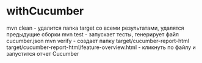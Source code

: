 # withCucumber
mvn clean - удалится папка target со всеми результатами, удалятся предыдущие сборки
mvn test - запускает тесты, генерирует файл cucumber.json
mvn verify - создает папку target/cucumber-report-html
target/cucumber-report-html/feature-overview.html - кликнуть по файлу и запустится отчет Cucumber

